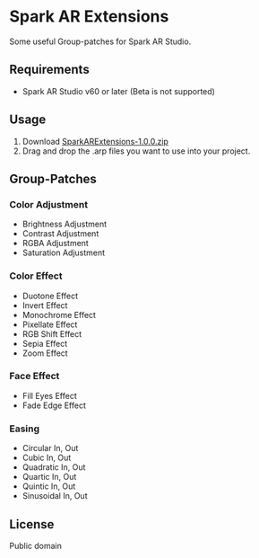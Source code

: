 Spark AR Extensions
===================
Some useful Group-patches for Spark AR Studio.

Requirements
------------
- Spark AR Studio v60 or later (Beta is not supported)

Usage
-----
1. Download [SparkARExtensions-1.0.0.zip](https://github.com/kunofellasleep/SparkARExtensions/files/3219237/SparkARExtensions-1.0.0.zip)   
2. Drag and drop the .arp files you want to use into your project.

Group-Patches
-------------

### Color Adjustment
- Brightness Adjustment
- Contrast Adjustment
- RGBA Adjustment
- Saturation Adjustment

### Color Effect
- Duotone Effect
- Invert Effect
- Monochrome Effect
- Pixellate Effect
- RGB Shift Effect
- Sepia Effect
- Zoom Effect

### Face Effect
- Fill Eyes Effect
- Fade Edge Effect

### Easing
- Circular In, Out
- Cubic In, Out
- Quadratic In, Out
- Quartic In, Out
- Quintic In, Out
- Sinusoidal In, Out


License
-------
Public domain